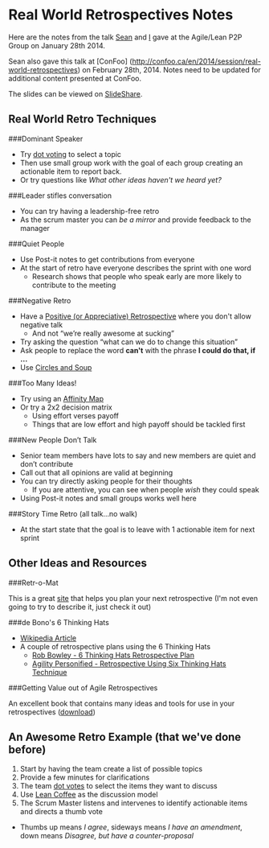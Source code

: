 Real World Retrospectives Notes
===============

Here are the notes from the talk [Sean](https://twitter.com/seanyo) and [I](https://twitter.com/beardedcoder) gave at the Agile/Lean P2P Group on January 28th 2014.

Sean also gave this talk at [ConFoo] (http://confoo.ca/en/2014/session/real-world-retrospectives) on February 28th, 2014. Notes need to be updated for additional content presented at ConFoo. 

The slides can be viewed on [SlideShare](http://www.slideshare.net/mbcampbell360/real-world-retrospectives).

## Real World Retro Techniques
 
###Dominant Speaker
* Try [dot voting](http://martinfowler.com/bliki/DotVoting.html) to select a topic 
* Then use small group work with the goal of each group creating an actionable item to report back.
* Or try questions like *What other ideas haven't we heard yet?*

###Leader stifles conversation
* You can try having a leadership-free retro
* As the scrum master you can *be a mirror* and provide feedback to the manager

###Quiet People
* Use Post-it notes to get contributions from everyone
* At the start of retro have everyone describes the sprint with one word
  * Research shows that people who speak early are more likely to contribute to the meeting 

###Negative Retro
* Have a [Positive (or Appreciative) Retrospective](http://retrospectivewiki.org/index.php?title=Appreciative_Retrospective) where you don't allow negative talk
  * And not “we’re really awesome at sucking”
* Try asking the question “what can we do to change this situation” 
* Ask people to replace the word **can't** with the phrase **I could do that, if ...**
* Use [Circles and Soup](http://www.innovationgames.com/circles-and-soup/)

###Too Many Ideas!
* Try using an [Affinity Map](http://asq.org/learn-about-quality/idea-creation-tools/overview/affinity.html)
* Or try a 2x2 decision matrix
  * Using effort verses payoff
  * Things that are low effort and high payoff should be tackled first

###New People Don’t Talk
* Senior team members have lots to say and new members are quiet and don’t contribute
* Call out that all opinions are valid at beginning
* You can try directly asking people for their thoughts
  * If you are attentive, you can see when people *wish* they could speak
* Using Post-it notes and small groups works well here

###Story Time Retro (all talk...no walk)
* At the start state that the goal is to leave with 1 actionable item for next sprint

## Other Ideas and Resources

###Retr-o-Mat

This is a great [site](http://www.plans-for-retrospectives.com/) that helps you plan your next retrospective (I'm not even going to try to describe it, just check it out)

###de Bono's 6 Thinking Hats

* [Wikipedia Article](http://en.wikipedia.org/wiki/Six_Thinking_Hats)
* A couple of retrospective plans using the 6 Thinking Hats
  * [Rob Bowley - 6 Thinking Hats Retrospective Plan](http://blog.robbowley.net/2009/08/29/6-thinking-hats-retrospective-plan/)
  * [Agility Personified - Retrospective Using Six Thinking Hats Technique](http://agilecruiser.blogspot.ca/2009/11/retrospective-using-six-thinking-hats.html)

###Getting Value out of Agile Retrospectives

An excellent book that contains many ideas and tools for use in your retrospectives ([download](https://leanpub.com/gettingvalueoutofagileretrospectives))

## An Awesome Retro Example (that we've done before)
1. Start by having the team create a list of possible topics
2. Provide a few minutes for clarifications
3. The team [dot votes](http://martinfowler.com/bliki/DotVoting.html) to select the items they want to discuss
4. Use [Lean Coffee](http://www.rallydev.com/community/agile/lean-coffee-staff-meetings) as the discussion model
5. The Scrum Master listens and intervenes to identify actionable items and directs a thumb vote
  * Thumbs up means *I agree*, sideways means *I have an amendment*, down means *Disagree, but have a counter-proposal*
